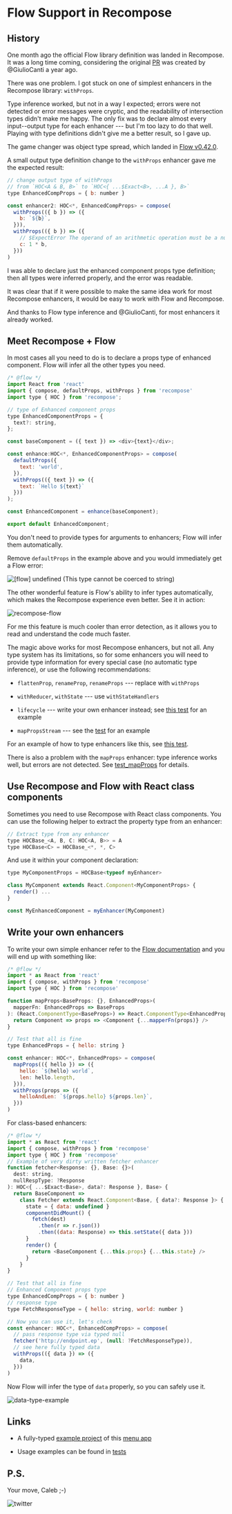 # Flow Support in Recompose

## History

One month ago the official Flow library definition was landed in Recompose.
It was a long time coming, considering the original [PR](https://github.com/acdlite/recompose/pull/241) was created by @GiulioCanti a year ago.

There was one problem. I got stuck on one of simplest enhancers in the Recompose library: `withProps`.

Type inference worked, but not in a way I expected; errors were not detected or error messages were cryptic, and the readability of intersection types didn't make me happy.
The only fix was to declare almost every input--output type for each enhancer --- but I'm too lazy to do that well.
Playing with type definitions didn't give me a better result, so I gave up.

The game changer was object type spread, which landed in [Flow v0.42.0](https://github.com/facebook/flow/releases/tag/v0.42.0).

A small output type definition change to the `withProps` enhancer gave me the expected result:

```javascript
// change output type of withProps
// from `HOC<A & B, B>` to `HOC<{ ...$Exact<B>, ...A }, B>`
type EnhancedCompProps = { b: number }

const enhancer2: HOC<*, EnhancedCompProps> = compose(
  withProps(({ b }) => ({
    b: `${b}`,
  })),
  withProps(({ b }) => ({
    // $ExpectError The operand of an arithmetic operation must be a number
    c: 1 * b,
  }))
)
```

I was able to declare just the enhanced component props type definition; then all types were inferred properly, and the error was readable.

It was clear that if it were possible to make the same idea work for most Recompose enhancers, it would be easy to work with Flow and Recompose.

And thanks to Flow type inference and @GiulioCanti, for most enhancers it already worked.

## Meet Recompose + Flow

In most cases all you need to do is to declare a props type of enhanced component.
Flow will infer all the other types you need.

```javascript
/* @flow */
import React from 'react'
import { compose, defaultProps, withProps } from 'recompose'
import type { HOC } from 'recompose';

// type of Enhanced component props
type EnhancedComponentProps = {
  text?: string,
};

const baseComponent = ({ text }) => <div>{text}</div>;

const enhance:HOC<*, EnhancedComponentProps> = compose(
  defaultProps({
    text: 'world',
  }),
  withProps(({ text }) => ({
    text: `Hello ${text}`
  }))
);

const EnhancedComponent = enhance(baseComponent);

export default EnhancedComponent;
```

You don't need to provide types for arguments to enhancers; Flow will infer them automatically.

Remove `defaultProps` in the example above and you would immediately get a Flow error:

![[flow] undefined (This type cannot be coerced to string)](./error.png?raw=true)

The other wonderful feature is Flow's ability to infer types automatically,
which makes the Recompose experience even better.  See it in action:

![recompose-flow](https://user-images.githubusercontent.com/5077042/28116959-0c96ae2c-6714-11e7-930e-b1454c629908.gif)

For me this feature is much cooler than error detection, as
it allows you to read and understand the code much faster.

The magic above works for most Recompose enhancers, but not all. Any type system has its limitations, so for some enhancers you will need to provide type information for every special case (no automatic type inference), or use the following recommendations:

- `flattenProp`, `renameProp`, `renameProps` --- replace with `withProps` 

- `withReducer`, `withState` --- use `withStateHandlers`

- `lifecycle` --- write your own enhancer instead; see [this test](https://github.com/acdlite/recompose/blob/master/types/flow-typed/recompose_v0.24.x/flow_v0.53.x-/test_mapPropsStream.js) for an example

- `mapPropsStream` --- see the [test](https://github.com/acdlite/recompose/blob/master/types/flow-typed/recompose_v0.24.x/flow_v0.53.x-/test_mapPropsStream.js) for an example

For an example of how to type enhancers like this, see [this test](https://github.com/acdlite/recompose/blob/master/types/flow-typed/recompose_v0.24.x/flow_v0.53.x-/test_voodoo.js).

There is also a problem with the `mapProps` enhancer: type inference works well, but errors are not detected. See [test_mapProps](https://github.com/acdlite/recompose/blob/5c7f4d4ff2ccf1b71bb3089bca16d324d1249723/types/flow-typed/recompose_v0.24.x/flow_v0.53.x-/test_mapProps.js#L29) for details.

## Use Recompose and Flow with React class components

Sometimes you need to use Recompose with React class components. You can use the following helper to extract the property type from an enhancer:

```javascript
// Extract type from any enhancer
type HOCBase_<A, B, C: HOC<A, B>> = A
type HOCBase<C> = HOCBase_<*, *, C>

```

And use it within your component declaration:

```javascript
type MyComponentProps = HOCBase<typeof myEnhancer>

class MyComponent extends React.Component<MyComponentProps> {
  render() ...
}

const MyEnhancedComponent = myEnhancer(MyComponent)

```

## Write your own enhancers

To write your own simple enhancer
refer to the [Flow documentation](https://flow.org/en/docs/react/hoc/) and you will end up with something like:

```javascript
/* @flow */
import * as React from 'react'
import { compose, withProps } from 'recompose'
import type { HOC } from 'recompose'

function mapProps<BaseProps: {}, EnhancedProps>(
  mapperFn: EnhancedProps => BaseProps
): (React.ComponentType<BaseProps>) => React.ComponentType<EnhancedProps> {
  return Component => props => <Component {...mapperFn(props)} />
}

// Test that all is fine
type EnhancedProps = { hello: string }

const enhancer: HOC<*, EnhancedProps> = compose(
  mapProps(({ hello }) => ({
    hello: `${hello} world`,
    len: hello.length,
  })),
  withProps(props => ({
    helloAndLen: `${props.hello} ${props.len}`,
  }))
)
```

For class-based enhancers:

```javascript
/* @flow */
import * as React from 'react'
import { compose, withProps } from 'recompose'
import type { HOC } from 'recompose'
// Example of very dirty written fetcher enhancer
function fetcher<Response: {}, Base: {}>(
  dest: string,
  nullRespType: ?Response
): HOC<{ ...$Exact<Base>, data?: Response }, Base> {
  return BaseComponent =>
    class Fetcher extends React.Component<Base, { data?: Response }> {
      state = { data: undefined }
      componentDidMount() {
        fetch(dest)
          .then(r => r.json())
          .then((data: Response) => this.setState({ data }))
      }
      render() {
        return <BaseComponent {...this.props} {...this.state} />
      }
    }
}

// Test that all is fine
// Enhanced Component props type
type EnhancedCompProps = { b: number }
// response type
type FetchResponseType = { hello: string, world: number }

// Now you can use it, let's check
const enhancer: HOC<*, EnhancedCompProps> = compose(
  // pass response type via typed null
  fetcher('http://endpoint.ep', (null: ?FetchResponseType)),
  // see here fully typed data
  withProps(({ data }) => ({
    data,
  }))
)
```

Now Flow will infer the type of `data` properly, so you can safely use it.

![data-type-example](./dataExample.png?raw=true)

## Links

- A fully-typed [example project](https://github.com/acdlite/recompose/tree/master/types/flow-example) of this [menu app](https://grader-meets-16837.netlify.com/)

- Usage examples can be found in [tests](https://github.com/acdlite/recompose/tree/master/types/flow-typed/recompose_v0.24.x/flow_v0.53.x-)

## P.S.

Your move, Caleb ;-)

![twitter](./twitter.png?raw=true)
